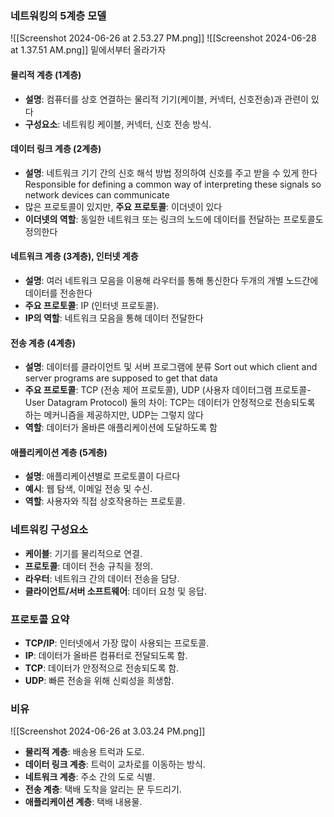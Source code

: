 ### 네트워킹의 5계층 모델
![[Screenshot 2024-06-26 at 2.53.27 PM.png]]
![[Screenshot 2024-06-28 at 1.37.51 AM.png]]
밑에서부터 올라가자
#### 물리적 계층 (1계층)
- **설명**: 컴퓨터를 상호 연결하는 물리적 기기(케이블, 커넥터, 신호전송)과 관련이 있다
- **구성요소**: 네트워킹 케이블, 커넥터, 신호 전송 방식.

#### 데이터 링크 계층 (2계층)
- **설명**: 네트워크 기기 간의 신호 해석 방법 정의하여 신호를 주고 받을 수 있게 한다
  Responsible for defining a common way of interpreting these signals so network devices can communicate
- 많은 프로토콜이 있지만, **주요 프로토콜**: 이더넷이 있다
- **이더넷의 역할**: 동일한 네트워크 또는 링크의 노드에 데이터를 전달하는 프로토콜도 정의한다

#### 네트워크 계층 (3계층), 인터넷 계층
- **설명**: 여러 네트워크 모음을 이용해 라우터를 통해 통신한다
  두개의 개별 노드간에 데이터를 전송한다
- **주요 프로토콜**: IP (인터넷 프로토콜).
- **IP의 역할**: 네트워크 모음을 통해 데이터 전달한다

#### 전송 계층 (4계층)
- **설명**: 데이터를 클라이언트 및 서버 프로그램에 분류
  Sort out which client and server programs are supposed to get that data
- **주요 프로토콜**: TCP (전송 제어 프로토콜), UDP (사용자 데이터그램 프로토콜-User Datagram Protocol)
  둘의 차이: TCP는 데이터가 안정적으로 전송되도록 하는 메커니즘을 제공하지만, UDP는 그렇지 않다
- **역할**: 데이터가 올바른 애플리케이션에 도달하도록 함

#### 애플리케이션 계층 (5계층)
- **설명**: 애플리케이션별로 프로토콜이 다르다
- **예시**: 웹 탐색, 이메일 전송 및 수신.
- **역할**: 사용자와 직접 상호작용하는 프로토콜.

### 네트워킹 구성요소
- **케이블**: 기기를 물리적으로 연결.
- **프로토콜**: 데이터 전송 규칙을 정의.
- **라우터**: 네트워크 간의 데이터 전송을 담당.
- **클라이언트/서버 소프트웨어**: 데이터 요청 및 응답.

### 프로토콜 요약
- **TCP/IP**: 인터넷에서 가장 많이 사용되는 프로토콜.
- **IP**: 데이터가 올바른 컴퓨터로 전달되도록 함.
- **TCP**: 데이터가 안정적으로 전송되도록 함.
- **UDP**: 빠른 전송을 위해 신뢰성을 희생함.

### 비유
![[Screenshot 2024-06-26 at 3.03.24 PM.png]]
- **물리적 계층**: 배송용 트럭과 도로.
- **데이터 링크 계층**: 트럭이 교차로를 이동하는 방식.
- **네트워크 계층**: 주소 간의 도로 식별.
- **전송 계층**: 택배 도착을 알리는 문 두드리기.
- **애플리케이션 계층**: 택배 내용물.
